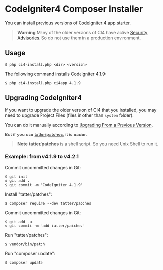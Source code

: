 # CodeIgniter4 Composer Installer

You can install previous versions of [CodeIgniter 4 app starter](https://github.com/codeigniter4/appstarter).

> **Warning**
> Many of the older versions of CI4 have active [Security Advisories](https://github.com/codeigniter4/CodeIgniter4/security/advisories). So do not use them in a production environment.

## Usage

```console
$ php ci4-install.php <dir> <version>
```

The following command installs CodeIgniter 4.1.9:
```console
$ php ci4-install.php ci4app 4.1.9
```

## Upgrading CodeIgniter4

If you want to upgrade the older version of CI4 that you installed, you may need to upgrade Project Files (files in other than `system` folder).

You can do it manually according to [Upgrading From a Previous Version](https://codeigniter4.github.io/CodeIgniter4/installation/upgrading.html).

But if you use [tatter/patches](https://github.com/tattersoftware/codeigniter4-patches), it is easier.

> **Note**
> **tatter/patches** is a shell script. So you need Unix Shell to run it.

### Example: from v4.1.9 to v4.2.1

Commit uncommitted changes in Git:
```console
$ git init
$ git add .
$ git commit -m "CodeIgniter 4.1.9"
```

Install "tatter/patches":
```console
$ composer require --dev tatter/patches
```

Commit uncommitted changes in Git:
```console
$ git add -u
$ git commit -m "add tatter/patches"
```

Run "tatter/patches":
```console
$ vendor/bin/patch
```

Run "composer update":
```console
$ composer update
```
